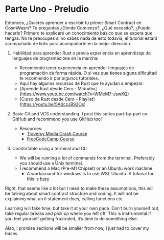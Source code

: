 # Parte Uno - Preludio

Entonces, ¿Quieres aprender a escribir tu primer Smart Contract en CosmWasm? Te preguntas ¿Dónde Comienzo?, ¿Qué necesito?, ¿Puedo hacerlo? Primero te explicaré un conocimiento básico que se espera que tengas. No te preocupes si no sabes nada de esto todavía, el tutorial estará acompañado de links para acompañarte en la mejor dirección.

1. Habilidad para aprender Rust o previa experiencia en aprendizaje de lenguajes de programacióne en la marcha:
   - Recomiendo tener experiencia en aprender lenguajes de programación de forma rápida. O si ves que tienes alguna dificultad te recomiendo ir por algunos tutoriales.
   - Aquí hay algunos recursos de Rust que te ayudan a empezar:
   - [Aprende Rust desde Cero - Midudev] (https://www.youtube.com/watch?v=WMeM7-JswKQ)
   - [Curso de Rust desde Cero - Playlist] (https://youtu.be/5AdczJB92Os)

1. Basic Git and VCS understanding. I post this series part-by-part on GitHub and recommend you use GitHub too!
   - Resources:
     - [Traversy Media Crash Course](https://www.youtube.com/watch?v=SWYqp7iY_Tc)
     - [FreeCodeCamp Course](https://www.youtube.com/watch?v=RGOj5yH7evk)
1. Comfortable using a terminal and CLI
   - We will be running a lot of commands from the terminal. Preferably you should use a Unix terminal.
   - I recommend a Mac (Pre-M1 Chipset) or an Ubuntu work machine.
     - A workaround for windows is to use WSL Ubuntu. A tutorial for this is [here](https://www.youtube.com/watch?v=X-DHaQLrBi8)

Right, that seems like a lot but I need to make these assumptions, this will be talking about smart contract structure and coding. It will not be explaining what an if statement does, calling functions etc.

Learning will take time, but take it at your own pace. Don’t burn yourself out, take regular breaks and pick up where you left off. This is instrumental if you feel yourself getting frustrated, it’s time to do something else.

Also, I promise sections will be smaller from now, I just had to cover my bases.
